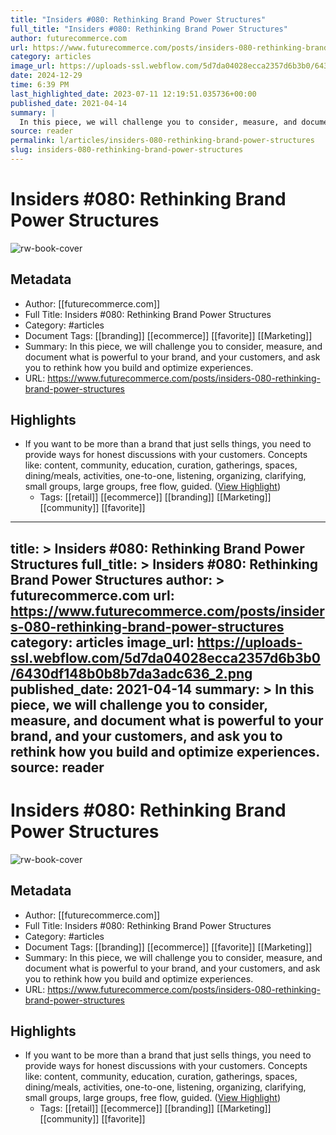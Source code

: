 ```yaml
---
title: "Insiders #080: Rethinking Brand Power Structures"
full_title: "Insiders #080: Rethinking Brand Power Structures"
author: futurecommerce.com
url: https://www.futurecommerce.com/posts/insiders-080-rethinking-brand-power-structures
category: articles
image_url: https://uploads-ssl.webflow.com/5d7da04028ecca2357d6b3b0/6430df148b0b8b7da3adc636_2.png
date: 2024-12-29
time: 6:39 PM
last_highlighted_date: 2023-07-11 12:19:51.035736+00:00
published_date: 2021-04-14
summary: |
  In this piece, we will challenge you to consider, measure, and document what is powerful to your brand, and your customers, and ask you to rethink how you build and optimize experiences.
source: reader
permalink: l/articles/insiders-080-rethinking-brand-power-structures
slug: insiders-080-rethinking-brand-power-structures
---
```

# Insiders #080: Rethinking Brand Power Structures

![rw-book-cover](https://uploads-ssl.webflow.com/5d7da04028ecca2357d6b3b0/6430df148b0b8b7da3adc636_2.png)

## Metadata
- Author: [[futurecommerce.com]]
- Full Title: Insiders #080: Rethinking Brand Power Structures
- Category: #articles
- Document Tags: [[branding]] [[ecommerce]] [[favorite]] [[Marketing]] 
- Summary: In this piece, we will challenge you to consider, measure, and document what is powerful to your brand, and your customers, and ask you to rethink how you build and optimize experiences.
- URL: https://www.futurecommerce.com/posts/insiders-080-rethinking-brand-power-structures

## Highlights
- If you want to be more than a brand that just sells things, you need to provide ways for honest discussions with your customers. Concepts like: content, community, education, curation, gatherings, spaces, dining/meals, activities, one-to-one, listening, organizing, clarifying, small groups, large groups, free flow, guided. ([View Highlight](https://read.readwise.io/read/01h52e9gzphyvyvwydn4av1rtd))
    - Tags: [[retail]] [[ecommerce]] [[branding]] [[Marketing]] [[community]] [[favorite]] 


---
title: >
  Insiders #080: Rethinking Brand Power Structures
full_title: >
  Insiders #080: Rethinking Brand Power Structures
author: >
  futurecommerce.com
url: https://www.futurecommerce.com/posts/insiders-080-rethinking-brand-power-structures
category: articles
image_url: https://uploads-ssl.webflow.com/5d7da04028ecca2357d6b3b0/6430df148b0b8b7da3adc636_2.png
published_date: 2021-04-14
summary: >
  In this piece, we will challenge you to consider, measure, and document what is powerful to your brand, and your customers, and ask you to rethink how you build and optimize experiences.
source: reader
---
# Insiders #080: Rethinking Brand Power Structures

![rw-book-cover](https://uploads-ssl.webflow.com/5d7da04028ecca2357d6b3b0/6430df148b0b8b7da3adc636_2.png)

## Metadata
- Author: [[futurecommerce.com]]
- Full Title: Insiders #080: Rethinking Brand Power Structures
- Category: #articles
- Document Tags: [[branding]] [[ecommerce]] [[favorite]] [[Marketing]] 
- Summary: In this piece, we will challenge you to consider, measure, and document what is powerful to your brand, and your customers, and ask you to rethink how you build and optimize experiences.
- URL: https://www.futurecommerce.com/posts/insiders-080-rethinking-brand-power-structures

## Highlights
- If you want to be more than a brand that just sells things, you need to provide ways for honest discussions with your customers. Concepts like: content, community, education, curation, gatherings, spaces, dining/meals, activities, one-to-one, listening, organizing, clarifying, small groups, large groups, free flow, guided. ([View Highlight](https://read.readwise.io/read/01h52e9gzphyvyvwydn4av1rtd))
    - Tags: [[retail]] [[ecommerce]] [[branding]] [[Marketing]] [[community]] [[favorite]] 


